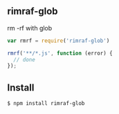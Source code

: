 ## rimraf-glob

rm -rf with glob

```js
var rmrf = require('rimraf-glob')

rmrf('**/*.js', function (error) {
  // done
});
```

## Install

```bash
$ npm install rimraf-glob
```
